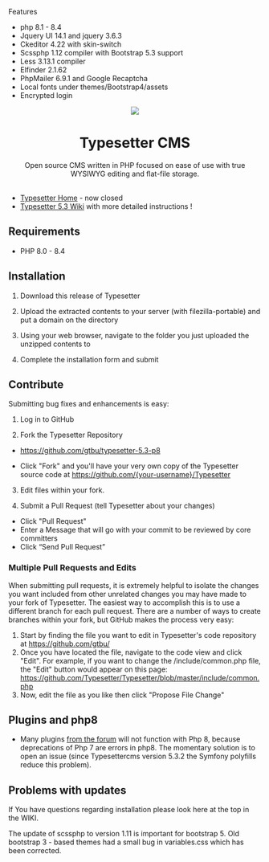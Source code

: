 Features

* php 8.1 - 8.4
* Jquery UI 14.1 and jquery 3.6.3
* Ckeditor 4.22 with skin-switch
* Scssphp 1.12 compiler with Bootstrap 5.3 support
* Less 3.13.1 compiler
* Elfinder 2.1.62
* PhpMailer 6.9.1 and Google Recaptcha
* Local fonts under themes/Bootstrap4/assets
* Encrypted login

<p align="center"><img src="/include/imgs/typesetter/ts-logo-color-100x100px-min.png?raw=true"/></p>
<h1 align="center">Typesetter CMS </h1>
<p align="center">Open source CMS written in PHP focused on ease of use with true WYSIWYG editing and flat-file storage.<br/><br/></p>


* [Typesetter Home](https://www.typesettercms.com) - now closed
* [Typesetter 5.3 Wiki](https://github.com/gtbu/typesetter-5.3-p8/wiki) with more detailed instructions !


## Requirements ##
* PHP 8.0 - 8.4


## Installation ##
1. Download this release of Typesetter

2. Upload the extracted contents to your server (with filezilla-portable) and put a domain on the directory

3. Using your web browser, navigate to the folder you just uploaded the unzipped contents to 

4. Complete the installation form and submit

## Contribute ##
Submitting bug fixes and enhancements is easy:

1. Log in to GitHub

2. Fork the Typesetter Repository
  * https://github.com/gtbu/typesetter-5.3-p8
  
  * Click "Fork" and you'll have your very own copy of the Typesetter source code at https://github.com/{your-username}/Typesetter

3. Edit files within your fork.
  
4. Submit a Pull Request (tell Typesetter about your changes)
  * Click "Pull Request"
  * Enter a Message that will go with your commit to be reviewed by core committers
  * Click “Send Pull Request”

### Multiple Pull Requests and Edits ###
When submitting pull requests, it is extremely helpful to isolate the changes you want included from other unrelated changes you may have made to your fork of Typesetter. The easiest way to accomplish this is to use a different branch for each pull request. There are a number of ways to create branches within your fork, but GitHub makes the process very easy:

1. Start by finding the file you want to edit in Typesetter's code repository at
 https://github.com/gtbu/
2. Once you have located the file, navigate to the code view and click "Edit". For example, if you want to change the /include/common.php file, the "Edit" button would appear on this page: https://github.com/Typesetter/Typesetter/blob/master/include/common.php
3. Now, edit the file as you like then click "Propose File Change"

## Plugins and php8 ##
  * Many plugins <a href="https://www.typesettercms.com/Plugins" target=_blank> from the forum</a> will not function with Php 8, because deprecations of Php 7 are errors in php8. 
  The momentary solution is to open an issue (since Typesettercms version 5.3.2 the Symfony polyfills reduce this problem).

## Problems with updates ##
If You have questions regarding installation please look here at the top in the WIKI.

The update of scssphp to version 1.11 is important for bootstrap 5. 
Old bootstrap 3 - based themes had a small bug in variables.css which has been corrected.
